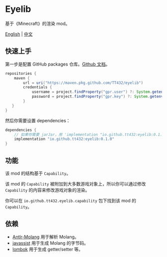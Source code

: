 # Eyelib

基于《Minecraft》的渲染 mod。

[English](README.md) | [中文](README.cn.md)

## 快速上手

第一步是配置 GitHub packages 仓库。[Github 文档](https://docs.github.com/zh/packages/working-with-a-github-packages-registry/working-with-the-gradle-registry)。

```groovy
repositories {
    maven {
        url = uri("https://maven.pkg.github.com/TT432/eyelib")
        credentials {
            username = project.findProperty("gpr.user") ?: System.getenv("USERNAME")
            password = project.findProperty("gpr.key") ?: System.getenv("TOKEN")
        }
   }
}
```

然后你需要设置 dependencies：

```groovy
dependencies {
    // 如果你需要 jarJar，用 'implementation "io.github.tt432:eyelib:0.1.0:all"'
    implementation "io.github.tt432:eyelib:0.1.0"
}
```

## 功能

该 mod 的结构基于 `Capability`。

该 mod 的 `Capability` 被附加到大多数游戏对象上，所以你可以通过修改 `Capability` 的内容来修改游戏对象的渲染。

你可以在 `io.github.tt432.eyelib.capability` 包下找到该 mod 的 `Capability`。

## 依赖

- [Antlr-Molang](https://github.com/TT432/antlr-molang) 用于解析 Molang。
- [javassist](http://www.javassist.org/) 用于生成 Molang 的字节码。
- [lombok](https://projectlombok.org/) 用于生成 getter/setter 等。